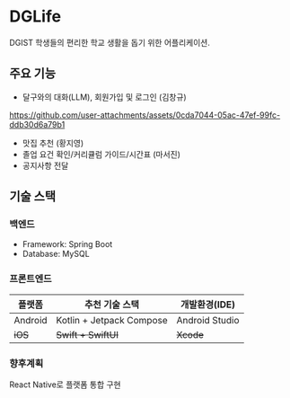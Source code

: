 # DGLife

DGIST 학생들의 편리한 학교 생활을 돕기 위한 어플리케이션.

## 주요 기능
- 달구와의 대화(LLM), 회원가입 및 로그인 (김창규)

https://github.com/user-attachments/assets/0cda7044-05ac-47ef-99fc-ddb30d6a79b1

- 맛집 추천 (황지영)
- 졸업 요건 확인/커리큘럼 가이드/시간표 (마서진)
- 공지사항 전달
  
## 기술 스택

### 백엔드
- Framework: Spring Boot 
- Database: MySQL

### 프론트엔드
| 플랫폼     | 추천 기술 스택                 | 개발환경(IDE)      |
| ------- | ------------------------ | -------------- |
| Android | Kotlin + Jetpack Compose | Android Studio |
| ~~iOS~~     | ~~Swift + SwiftUI~~          | ~~Xcode~~          |

### 향후계획
React Native로 플랫폼 통합 구현


